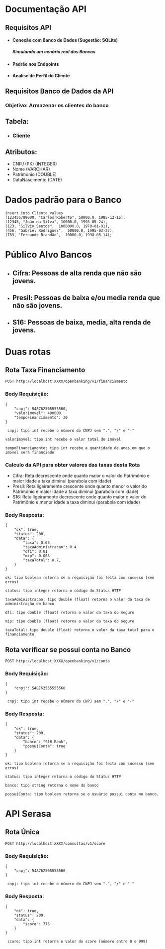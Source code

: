 # Documentação API

## Requisitos API
* #### Conexão com Banco de Dados (Sugestão: SQLite)
  ##### Simulando um cenário real dos Bancos
* #### Padrão nos Endpoints
* #### Analise de Perfil do Cliente
  
## Requisitos Banco de Dados da API
### Objetivo: Armazenar os clientes do banco
## Tabela:
* ### Cliente
## Atributos:
* CNPJ (PK) (INTEGER)
* Nome (VARCHAR)
* Patrimonio (DOUBLE)
* DataNascimento (DATE)

# Dados padrão para o Banco

```
insert into Cliente values 
(123456789000, "Carlos Roberto", 50000.0, 1985-12-16),
(12345, "João da Silva", 10000.0, 1993-05-24),
(123, "Silvio Santos",  1000000.0, 1970-01-01),
(456, "Gabriel Rodrigues",  50000.0, 1995-03-27),
(789, "Fernando Brandão",  10000.0, 1998-06-14);
```

# Público Alvo Bancos

* ## Cifra: Pessoas de alta renda que não são jovens.
* ## Presil: Pessoas de baixa e/ou media renda que não são jovens.
* ## S16: Pessoas de baixa, media, alta renda de jovens.

# Duas rotas

## Rota Taxa Financiamento

```POST http://localhost:XXXX/openbanking/v1/financiamento ```

### Body Requisição:
```
{
    "cnpj": 548762565555560,
    "valorImovel": 400000,
    "tempoFinanciamento": 30
}
```

``` cnpj: tipo int recebe o número do CNPJ sem ".", "/" e "-"```

``` valorImovel: tipo int recebe o valor total do imóvel ```

``` tempoFinanciamento: tipo int recebe a quantidade de anos em que o imóvel será financiado ```

### Calculo da API para obter valores das taxas desta Rota

* Cifra: Reta decrescente onde quanto maior o valor do Patrimônio e maior idade a taxa diminui (parabola com idade)
* Presil: Reta ligeiramente crescente onde quanto menor o valor do Patrimônio e maior idade a taxa diminui (parabola com idade)
* S16: Reta ligeiramente decrescente onde quanto maior o valor do Patrimônio e menor idade a taxa diminui (parabola com idade)

### Body Resposta:
```
{
    "ok": true,
    "status": 200,
    "data": {
        "taxa": 0.65
        "taxaAdministracao": 0.4
        "dfi": 0.01
        "mip": 0.003
        "taxaTotal": 0.7,
    }
}
```

``` ok: tipo boolean retorna se a requisição foi feita com sucesso (sem erros) ```

``` status: tipo integer retorna o código do Status HTTP ```

``` taxaAdministracao: tipo double (float) retorna o valor da taxa de administração do banco ```

``` dfi: tipo double (float) retorna o valor da taxa do seguro ```

``` mip: tipo double (float) retorna o valor da taxa do seguro ```

``` taxaTotal: tipo double (float) retorna o valor da taxa total para o financiamento ```

## Rota verificar se possui conta no Banco

```POST http://localhost:XXXX/openbanking/v1/conta ```

### Body Requisição:
```
{ 
    "cnpj": 548762565555560
}
```

``` cnpj: tipo int recebe o número do CNPJ sem ".", "/" e "-"```

### Body Resposta:
```
{
    "ok": true,
    "status": 200,
    "data": {
		"banco": "S16 Bank",
		"possuiConta": true
    }
}
```

``` ok: tipo boolean retorna se a requisição foi feita com sucesso (sem erros) ```

``` status: tipo integer retorna o código do Status HTTP ```

``` banco: tipo string retorna o nome do banco ```

``` possuiConta: tipo boolean retorna se o usuário possui conta no banco. ```

# API Serasa

## Rota Única

```POST http://localhost:XXXX/consultas/v1/score ```

### Body Requisição:
```
{ 
    "cnpj": 548762565555560
}
```

``` cnpj: tipo int recebe o número do CNPJ sem ".", "/" e "-"```

### Body Resposta:
```
{
    "ok": true,
    "status": 200,
    "data": {
        "score": 775
    }
}
```

``` score: tipo int retorna o valor do score (número entre 0 e 999)```